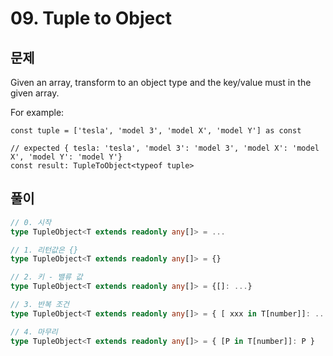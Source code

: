 # 09. Tuple to Object

## 문제

Given an array, transform to an object type and the key/value must in the given array.

For example:

```text
const tuple = ['tesla', 'model 3', 'model X', 'model Y'] as const

// expected { tesla: 'tesla', 'model 3': 'model 3', 'model X': 'model X', 'model Y': 'model Y'}
const result: TupleToObject<typeof tuple>
```

## 풀이

```typescript
// 0. 시작
type TupleObject<T extends readonly any[]> = ...

// 1. 리턴값은 {}
type TupleObject<T extends readonly any[]> = {}

// 2. 키 - 밸류 값
type TupleObject<T extends readonly any[]> = {[]: ...}

// 3. 반복 조건
type TupleObject<T extends readonly any[]> = { [ xxx in T[number]]: ...};

// 4. 마무리
type TupleObject<T extends readonly any[]> = { [P in T[number]]: P }
```

